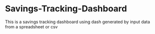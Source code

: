 # Savings-Tracking-Dashboard
This is a savings tracking dashboard using dash generated by input data from a spreadsheet or csv
